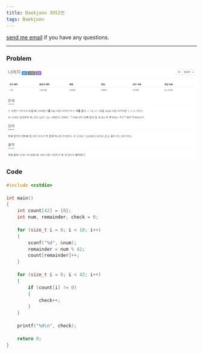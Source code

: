 ```yaml
---
title: Baekjoon 3052번
tags: Baekjoon
---
```


[send me email](mailto:jewel7492@gmail.com) if you have any questions.

<!--more-->

---
### Problem  
   
![그림1](/assets/Baekjoon/3052/1.PNG)  

### Code  
```cpp
#include <cstdio>

int main()
{
    int count[42] = {0};
    int num, remainder, check = 0;

    for (size_t i = 0; i < 10; i++)
    {
        scanf("%d", &num);
        remainder = num % 42;
        count[remainder]++;
    }

    for (size_t i = 0; i < 42; i++)
    {
        if (count[i] != 0)
        {
            check++;
        }
    }

    printf("%d\n", check);

    return 0;
}
```